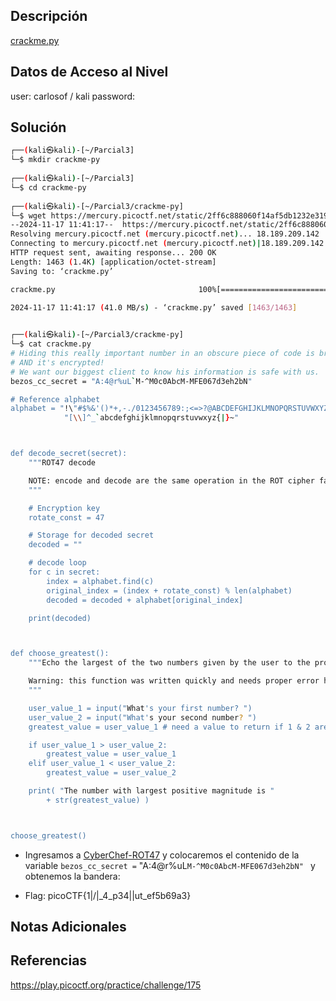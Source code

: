 ## Descripción 
[crackme.py](https://mercury.picoctf.net/static/2ff6c888060f14af5db1232e319547c9/crackme.py)

## Datos de Acceso al Nivel
user: carlosof / kali
password:

## Solución
```bash
┌──(kali㉿kali)-[~/Parcial3]
└─$ mkdir crackme-py
                                                                                                                                                                      
┌──(kali㉿kali)-[~/Parcial3]
└─$ cd crackme-py
                                                                                                                                                                      
┌──(kali㉿kali)-[~/Parcial3/crackme-py]
└─$ wget https://mercury.picoctf.net/static/2ff6c888060f14af5db1232e319547c9/crackme.py
--2024-11-17 11:41:17--  https://mercury.picoctf.net/static/2ff6c888060f14af5db1232e319547c9/crackme.py
Resolving mercury.picoctf.net (mercury.picoctf.net)... 18.189.209.142
Connecting to mercury.picoctf.net (mercury.picoctf.net)|18.189.209.142|:443... connected.
HTTP request sent, awaiting response... 200 OK
Length: 1463 (1.4K) [application/octet-stream]
Saving to: ‘crackme.py’

crackme.py                                100%[===================================================================================>]   1.43K  --.-KB/s    in 0s      

2024-11-17 11:41:17 (41.0 MB/s) - ‘crackme.py’ saved [1463/1463]

                                                                                                                                                                      
┌──(kali㉿kali)-[~/Parcial3/crackme-py]
└─$ cat crackme.py 
# Hiding this really important number in an obscure piece of code is brilliant!
# AND it's encrypted!
# We want our biggest client to know his information is safe with us.
bezos_cc_secret = "A:4@r%uL`M-^M0c0AbcM-MFE067d3eh2bN"

# Reference alphabet
alphabet = "!\"#$%&'()*+,-./0123456789:;<=>?@ABCDEFGHIJKLMNOPQRSTUVWXYZ"+ \
            "[\\]^_`abcdefghijklmnopqrstuvwxyz{|}~"



def decode_secret(secret):
    """ROT47 decode

    NOTE: encode and decode are the same operation in the ROT cipher family.
    """

    # Encryption key
    rotate_const = 47

    # Storage for decoded secret
    decoded = ""

    # decode loop
    for c in secret:
        index = alphabet.find(c)
        original_index = (index + rotate_const) % len(alphabet)
        decoded = decoded + alphabet[original_index]

    print(decoded)



def choose_greatest():
    """Echo the largest of the two numbers given by the user to the program

    Warning: this function was written quickly and needs proper error handling
    """

    user_value_1 = input("What's your first number? ")
    user_value_2 = input("What's your second number? ")
    greatest_value = user_value_1 # need a value to return if 1 & 2 are equal

    if user_value_1 > user_value_2:
        greatest_value = user_value_1
    elif user_value_1 < user_value_2:
        greatest_value = user_value_2

    print( "The number with largest positive magnitude is "
        + str(greatest_value) )



choose_greatest()

```

- Ingresamos a [CyberChef-ROT47](https://gchq.github.io/CyberChef/#recipe=ROT47(47)&input=QTo0QHIldUxgTS1eTTBjMEFiY00tTUZFMDY3ZDNlaDJiTg) y colocaremos el contenido de la variable `bezos_cc_secret =` "A:4@r%uL`M-^M0c0AbcM-MFE067d3eh2bN" ` y obtenemos la bandera:

- Flag: picoCTF{1|\/|_4_p34|\|ut_ef5b69a3}
## Notas Adicionales

## Referencias 
https://play.picoctf.org/practice/challenge/175
